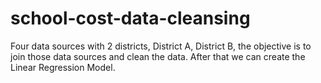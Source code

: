 # school-cost-data-cleansing
Four data sources with 2 districts, District A, District B, the objective is to join those data sources and clean the data. After that we can create the Linear Regression Model.